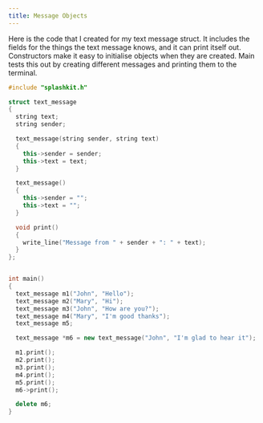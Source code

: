 ```yaml
---
title: Message Objects
---
```


Here is the code that I created for my text message struct. It includes the fields for the things the text message knows, and it can print itself out. Constructors make it easy to initialise objects when they are created. Main tests this out by creating different messages and printing them to the terminal.

```cpp
#include "splashkit.h"

struct text_message
{
  string text;
  string sender;

  text_message(string sender, string text)
  {
    this->sender = sender;
    this->text = text;
  }

  text_message()
  {
    this->sender = "";
    this->text = "";
  }

  void print()
  {
    write_line("Message from " + sender + ": " + text);
  }
};


int main()
{
  text_message m1("John", "Hello");
  text_message m2("Mary", "Hi");
  text_message m3("John", "How are you?");
  text_message m4("Mary", "I'm good thanks");
  text_message m5;

  text_message *m6 = new text_message("John", "I'm glad to hear it");

  m1.print();
  m2.print();
  m3.print();
  m4.print();
  m5.print();
  m6->print();

  delete m6;
}
```
